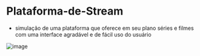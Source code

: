 # Plataforma-de-Stream
+ simulação de uma plataforma que oferece em seu plano séries e filmes com uma interface agradável e de fácil uso do usuário

![image](https://user-images.githubusercontent.com/118875218/232392878-426ad4f6-a9a2-4d30-80a9-dbce5eefd1bf.png)

